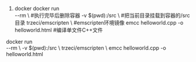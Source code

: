 1. docker
docker run \
  --rm \ #执行完毕后删除容器
  -v $(pwd):/src \ #把当前目录挂载到容器的/src目录
  trzeci/emscripten \ #emscripten环境镜像
  emcc helloworld.cpp -o helloworld.html #编译单文件C++文件


  docker run \
  --rm \ 
  -v $(pwd):/src \ 
  trzeci/emscripten \ 
  emcc helloworld.cpp -o helloworld.html 